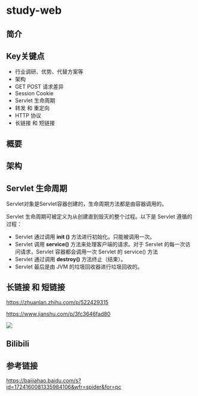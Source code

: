# study-web  #
## 简介





## Key关键点

- 行业调研、优势、代替方案等
- 架构
- GET POST 请求差异
- Session Cookie
- Servlet 生命周期
- 转发 和 重定向 
- HTTP 协议
- 长链接 和 短链接 





## **概要** 



## **架构** 





## Servlet 生命周期 

Servlet对象是Servlet容器创建的，生命周期方法都是由容器调用的。

Servlet 生命周期可被定义为从创建直到毁灭的整个过程。以下是 Servlet 遵循的过程：

- Servlet 通过调用 **init ()** 方法进行初始化。只能被调用一次。
- Servlet 调用 **service()** 方法来处理客户端的请求。对于 Servlet 的每一次访问请求，Servlet 容器都会调用一次 Servlet 的 service() 方法
- Servlet 通过调用 **destroy()** 方法终止（结束）。
- Servlet 最后是由 JVM 的垃圾回收器进行垃圾回收的。





## 长链接 和 短链接 

https://zhuanlan.zhihu.com/p/522429315

https://www.jianshu.com/p/3fc3646fad80

![](https://img-blog.csdnimg.cn/e8feb70514844f0dbf2119f4febf46e5.png?x-oss-process=image/watermark,type_ZHJvaWRzYW5zZmFsbGJhY2s,shadow_50,text_Q1NETiBA5Lmx5by55LiW55WM,size_20,color_FFFFFF,t_70,g_se,x_16)



## Bilibili 



## 参考链接 

https://baijiahao.baidu.com/s?id=1724160081335984106&wfr=spider&for=pc